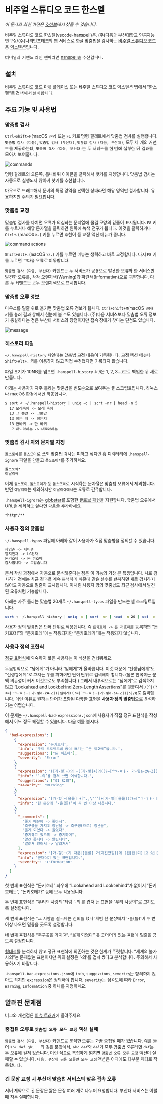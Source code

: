 # 비주얼 스튜디오 코드 한스펠

_이 문서의 최신 버전은 [깃허브](https://github.com/9beach/vscode-hanspell/blob/main/README.md)에서 찾을 수 있습니다._

[비주얼 스튜디오 코드 한스펠](https://github.com/9beach/vscode-hanspell)(vscode-hanspell)은, (주)다음과 부산대학교 인공지능연구실/(주)나라인포테크의 웹 서비스로 한글 맞춤법을 검사하는 [비주얼 스튜디오 코드](https://code.visualstudio.com)용 [익스텐션](https://code.visualstudio.com/docs/editor/extension-marketplace)입니다.

터미널과 커맨드 라인 팬이라면 [hanspell](https://github.com/9beach/hanspell)을 추천합니다.

## 설치

[비주얼 스튜디오 코드 마켓 플레이스](https://marketplace.visualstudio.com/items?itemName=9beach.vscode-hanspell) 또는 비주얼 스튜디오 코드 익스텐션 탭에서 “한스펠”로 검색해서 설치합니다.

## 주요 기능 및 사용법

### 맞춤법 검사

`Ctrl+Shift+P`(macOS `⇧⌘P`) 또는 `F1` 키로 명령 팔레트에서 맞춤법 검사를 실행합니다. `맞춤법 검사 (다음)`, `맞춤법 검사 (부산대)`, `맞춤법 검사 (다음, 부산대)`, 모두 세 개의 커맨드를 제공하는데, `맞춤법 검사 (다음, 부산대)`는 두 서비스를 한 번에 실행한 뒤 결과를 모아서 보여줍니다.

![commands](https://github.com/9beach/vscode-hanspell/raw/HEAD/images/hanspell-commands.png)

명령 팔레트의 오른쪽, 톱니바퀴 아이콘을 클릭해서 핫키를 지정합니다. 맞춤법 검사는 자동으로 실행되지 않아서 핫키를 추천합니다.

마우스로 드래그해서 문서의 특정 영역을 선택한 상태라면 해당 영역만 검사합니다. 유용하지만 주의가 필요합니다.

### 맞춤법 교정

맞춤법 검사를 마치면 오류가 의심되는 문자열에 물결 모양의 밑줄이 표시됩니다. `F8` 키를 누르거나 해당 문자열을 클릭하면 왼쪽에 녹색 전구가 뜹니다. 이것을 클릭하거나 `Ctrl+.`(macOS `⌘.`) 키를 누르면 추천어 등 교정 액션 메뉴가 뜹니다.

![command actions](https://github.com/9beach/vscode-hanspell/raw/HEAD/images/hanspell-command-actions.png)

`Shift+Alt+.`(macOS `⌥⌘.`) 키를 누르면 메뉴는 생략하고 바로 교정합니다. 다시 `F8` 키를 누르면 그다음 오류로 이동합니다.

`맞춤법 검사 (다음, 부산대)` 커맨드는 두 서비스가 공통으로 발견한 오류와 한 서비스만 발견한 오류를, 각각 오렌지색(Warning)과 파란색(Information)으로 구분합니다. 다른 두 커맨드는 모두 오렌지색으로 표시합니다.

### 맞춤법 오류 정보

마우스를 밑줄 위로 옮기면 맞춤법 오류 정보가 뜹니다. `Ctrl+Shift+M`(macOS `⇧⌘M`) 키를 눌러 결과 창에서 한눈에 볼 수도 있습니다. (주)다음 서비스보다 맞춤법 오류 정보가 충실하다는 점은 부산대 서비스의 장점이지만 접속 장애가 잦다는 단점도 있습니다.

![message](https://github.com/9beach/vscode-hanspell/raw/HEAD/images/hanspell-problems.png)

### 히스토리 파일

`~/.hanspell-history` 파일에는 맞춤법 교정 내용이 기록됩니다. 교정 액션 메뉴나 `Shift+Alt+.` 키를 이용하지 않고 직접 수정했다면 기록되지 않습니다.

파일 크기가 10MB를 넘으면 `.hanspell-history.N`(`N`은 1, 2, 3...)으로 백업한 뒤 새로 만듭니다.

아래는 사용자가 자주 틀리는 맞춤법을 빈도순으로 보여주는 셸 스크립트입니다. 리눅스나 macOS 환경에서만 작동합니다.

```console
$ sort < ~/.hanspell-history | uniq -c | sort -nr | head -n 5
  17 모래속에 -> 모래 속에
  13 그 뿐만 -> 그뿐만
  13 했는 지 -> 했는지
  13 한바퀴 -> 한 바퀴
   7 내노라하는 -> 내로라하는
```

### 맞춤법 검사 제외 문자열 지정

`톨스토이`를 `톨스또이`로 쓰되 맞춤법 검사는 피하고 싶다면 홈 디렉터리에 `.hanspell-ignore` 파일을 만들고 `톨스또이*`를 추가하세요.

```txt
톨스또이*
이딸리아
```

이제 `톨스또이`, `톨스토이가` 등 `톨스또이`로 시작하는 문자열은 맞춤법 오류에서 제외합니다. 반면 `이딸리아`는 제외하지만 `이딸리아에서`는 오류로 간주합니다.

`.hanspell-ignore`는 [globstar](https://www.linuxjournal.com/content/globstar-new-bash-globbing-option)를 포함한 [글로브 패턴](https://man7.org/linux/man-pages/man7/glob.7.html)을 지원합니다. 맞춤법 오류에서 URL을 제외하고 싶다면 다음을 추가하세요.

```txt
*http*/**
```

### 사용자 정의 맞춤법

`~/.hanspell-typos` 파일에 아래와 같이 사용자가 직접 맞춤법을 정의할 수 있습니다.

```txt
제임슨 -> 제머슨
엘지전자 -> LG전자
돈키호테 -> 돈 끼호떼
감사합니다 -> 고맙습니다
```

문서 작성 과정에서 자동으로 분석해준다는 점은 이 기능의 가장 큰 특징입니다. 새로 검사하기 전에는 최근 결과로 계속 분석하기 때문에 같은 실수를 반복하면 새로 검사하지 않아도 자동으로 밑줄이 표시됩니다. 이처럼 사용자 정의 맞춤법도 최근 검사에서 발견된 오류처럼 기능합니다.

아래는 자주 틀리는 맞춤법 20개로 `~/.hanspell-typos` 파일을 만드는 셸 스크립트입니다.

```bash
sort < ~/.hanspell-history | uniq -c | sort -nr | head -n 20 | sed -e 's:^  *[0-9][0-9]* \(.*\):\1:' > ~/.hanspell-typos
```

사용자 정의 맞춤법은 단어 단위로 적용됩니다. 즉 `돈키호테 -> 돈 끼호떼`를 등록하면 “돈키호테!”와 “돈키호테”에는 적용되지만 “돈키호테가”에는 적용되지 않습니다.

### 사용자 정의 표현식

[정규 표현식](https://ko.wikipedia.org/wiki/%EC%A0%95%EA%B7%9C_%ED%91%9C%ED%98%84%EC%8B%9D)에 익숙하지 않은 사용자는 이 섹션을 건너뛰세요.

두음법칙으로 “님에게”가 아니라 “임에게”가 올바릅니다. 이것 때문에 “선생님에게”도 “선생임에게”로 고치는 우를 피하려면 단어 단위로 검색해야 합니다. (물론 한국어는 문맥 의존성이 커서 이것으로도 부족합니다.) 그래서 내부적으로는 “님에게”로 검색하지 않고 [“Lookahead and Lookbehind Zero-Length Assertions”](https://www.regular-expressions.info/lookaround.html)를 덧붙여서 `/(^|(?<=[^ㄱ-ㅎㅏ-ㅣ가-힣a-zA-Z]))님에게((?=[^ㄱ-ㅎㅏ-ㅣ가-힣a-zA-Z])|$)/g`로 검색합니다. 이런 이유로 원하는 단어가 포함된 다양한 표현을 **사용자 정의 맞춤법**으로 분석하기는 어렵습니다.

이 문제는 `~/.hanspell-bad-expressions.json`에 사용자가 직접 정규 표현식을 작성해서 어느 정도 해결할 수 있습니다. 다음 예를 봅시다.

```json
{
  "bad-expressions": [
    {
      "expression": "돈키호테",
      "info": "우리 프로젝트의 공식 표기는 “돈 끼호떼”입니다.",
      "suggestions": ["돈 끼호떼"],
      "severity": "Error"
    },
    {
      "expression": "([가-힣]+)의 +([가-힣]+)의((?=[^ㄱ-ㅎㅏ-ㅣ가-힣a-zA-Z])|$)",
      "info": "‘-의’를 겹쳐 쓰면 어색합니다.",
      "suggestions": ["$1 $2의"],
      "severity": "Warning"
    },
    {
      "expression": "[가-힣]+[을를] +[^.,\"“”]+[가-힣][을를]((?=[^ㄱ-ㅎㅏ-ㅣ가-힣a-zA-Z])|$)",
      "info": "한 문장에 ‘-을(를)’이 두 번 이상 나옵니다."
    },
    {
      "_comments": [
        "좋기 때문에 -> 좋아서",
        "축구공을 가지고 장난을 -> 축구공(으로) 장난을",
        "울게 되었다 -> 울었다",
        "증가하고 있으며 -> 증가하며",
        "알려 줍니다 -> 알립니다",
        "알려져 있어서 -> 알려져서"
      ],
      "expression": "[가-힣]+(기 때문|[을를] 가[지진졌질]|게 (된|됩|되)|고 있|[혀해여려] [주준줍]|져 있)[가-힣]*",
      "info": "군더더기 있는 표현입니다.",
      "severity": "Information"
    }
  ]
}
```

첫 번째 표현식은 “돈키호테” 좌우에 “Lookahead and Lookbehind”가 없어서 “돈키호테는”, “돈키호테가” 등에 모두 적용됩니다.

두 번째 표현식은 “우리의 사랑의”처럼 ‘-의’를 겹쳐 쓴 표현을 “우리 사랑의”로 고치도록 설정합니다.

세 번째 표현식은 “그 사람을 결국에는 신뢰를 했다”처럼 한 문장에서 ‘-을(를)’이 두 번 이상 나오면 밑줄을 긋도록 설정합니다.

네 번째 표현식은 “축구공을 가지고”, “울게 되었다” 등 군더더기 있는 표현에 밑줄을 긋도록 설정합니다.

[형태소](https://ko.wikipedia.org/wiki/%ED%98%95%ED%83%9C%EC%86%8C)를 분석하지 않고 정규 표현식에 의존하는 것은 한계가 뚜렷합니다. “세계의 불가사의”는 문제없는 표현이지만 위의 설정은 ‘-의’를 겹쳐 썼다고 분석합니다. 주의해서 사용하시기 바랍니다.

`.hanspell-bad-expressions.json`에 `info`, `suggestions`, `severity`는 정의하지 않아도 되지만 `expression`은 정의해야 합니다. `severity`는 심각도에 따라 `Error`, `Warning`, `Information` 중 하나를 지정하세요.

## 알려진 문제점

버그와 개선점은 [이슈 트래커](https://github.com/9beach/vscode-hanspell/issues)에 올려주세요.

### 중첩된 오류로 `맞춤법 오류 모두 교정` 액션 실패

`맞춤법 검사 (다음, 부산대)` 커맨드로 분석한 오류는 가끔 중첩될 때가 있습니다. 예를 들어 `abc def ghi...`와 같은 문장에서, `abc def`와 `def`가 모두 맞춤법 오류라면 `def`는 두 오류에 걸쳐 있습니다. 이런 식으로 복잡하게 얽히면 `맞춤법 오류 모두 교정` 액션이 실패할 수 있습니다. `다음, 부산대 공통 오류만 모두 교정` 액션은 이때에도 대부분 제대로 작동합니다.

### 긴 문장 교정 시 부산대 맞춤법 서비스의 잦은 접속 오류

서버 제약으로 긴 문장은 짧은 문장 여러 개로 나누어 요청합니다. 부산대 서비스는 이럴 때 자주 실패합니다.
